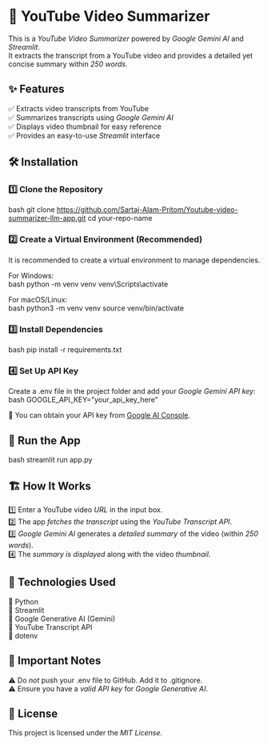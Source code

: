 # 🎥 YouTube Video Summarizer  

This is a *YouTube Video Summarizer* powered by *Google Gemini AI* and *Streamlit*.  
It extracts the transcript from a YouTube video and provides a detailed yet concise summary within *250 words*.  

## ✨ Features  
✅ Extracts video transcripts from YouTube  
✅ Summarizes transcripts using *Google Gemini AI*  
✅ Displays video thumbnail for easy reference  
✅ Provides an easy-to-use *Streamlit* interface  

## 🛠 Installation  

### 1️⃣ Clone the Repository  
bash
git clone https://github.com/Sartaj-Alam-Pritom/Youtube-video-summarizer-llm-app.git
cd your-repo-name


### 2️⃣ Create a Virtual Environment (Recommended)  
It is recommended to create a virtual environment to manage dependencies.  

For Windows:  
bash
python -m venv venv
venv\Scripts\activate

For macOS/Linux:  
bash
python3 -m venv venv
source venv/bin/activate


### 3️⃣ Install Dependencies  
bash
pip install -r requirements.txt


### 4️⃣ Set Up API Key  
Create a .env file in the project folder and add your *Google Gemini API key*:  
bash
GOOGLE_API_KEY="your_api_key_here"

🔹 You can obtain your API key from [Google AI Console](https://ai.google.dev/).  

## 🚀 Run the App  
bash
streamlit run app.py


## 🏗 How It Works  
1️⃣ Enter a YouTube video *URL* in the input box.  
2️⃣ The app *fetches the transcript* using the *YouTube Transcript API*.  
3️⃣ *Google Gemini AI* generates a *detailed summary* of the video (within *250 words*).  
4️⃣ The *summary is displayed* along with the video *thumbnail*.  

## 📌 Technologies Used  
🔹 Python  
🔹 Streamlit  
🔹 Google Generative AI (Gemini)  
🔹 YouTube Transcript API  
🔹 dotenv  

## 🛑 Important Notes  
⚠ Do *not* push your .env file to GitHub. Add it to .gitignore.  
⚠ Ensure you have a *valid API key* for *Google Generative AI*.  

## 📜 License  
This project is licensed under the *MIT License*.